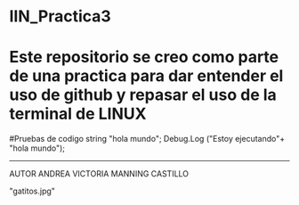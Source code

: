 
# IIN_Practica3
# Este repositorio se creo como parte de una practica para dar entender el uso de github y repasar el uso de la terminal de LINUX

#Pruebas de codigo 
string "hola mundo";
Debug.Log ("Estoy ejecutando"+ "hola mundo");

_________________________________________________________________________________________________________________

AUTOR
ANDREA VICTORIA MANNING CASTILLO

"gatitos.jpg"








